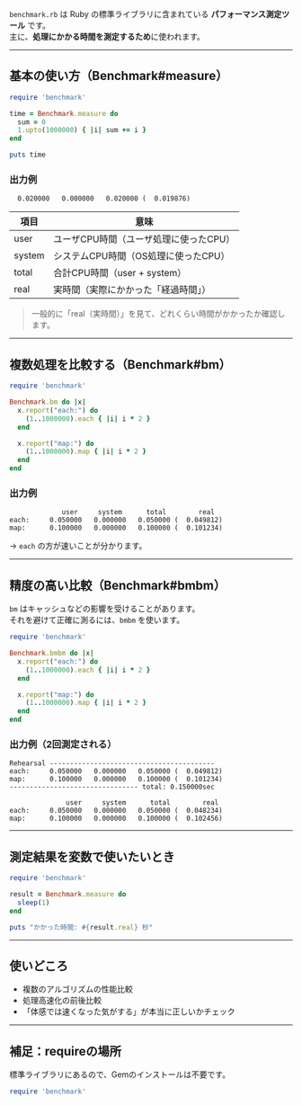 `benchmark.rb` は Ruby の標準ライブラリに含まれている **パフォーマンス測定ツール** です。  
主に、**処理にかかる時間を測定するため**に使われます。

---

## 基本の使い方（Benchmark#measure）

```ruby
require 'benchmark'

time = Benchmark.measure do
  sum = 0
  1.upto(1000000) { |i| sum += i }
end

puts time
```

### 出力例

```
  0.020000   0.000000   0.020000 (  0.019876)
```

| 項目         | 意味                                 |
|--------------|--------------------------------------|
| user         | ユーザCPU時間（ユーザ処理に使ったCPU） |
| system       | システムCPU時間（OS処理に使ったCPU）   |
| total        | 合計CPU時間（user + system）         |
| real         | 実時間（実際にかかった「経過時間」）     |

> 一般的に「real（実時間）」を見て、どれくらい時間がかかったか確認します。

---

## 複数処理を比較する（Benchmark#bm）

```ruby
require 'benchmark'

Benchmark.bm do |x|
  x.report("each:") do
    (1..1000000).each { |i| i * 2 }
  end

  x.report("map:") do
    (1..1000000).map { |i| i * 2 }
  end
end
```

### 出力例

```
             user     system      total        real
each:     0.050000   0.000000   0.050000 (  0.049812)
map:      0.100000   0.000000   0.100000 (  0.101234)
```

→ `each` の方が速いことが分かります。

---

## 精度の高い比較（Benchmark#bmbm）

`bm` はキャッシュなどの影響を受けることがあります。  
それを避けて正確に測るには、`bmbm` を使います。

```ruby
require 'benchmark'

Benchmark.bmbm do |x|
  x.report("each:") do
    (1..1000000).each { |i| i * 2 }
  end

  x.report("map:") do
    (1..1000000).map { |i| i * 2 }
  end
end
```

### 出力例（2回測定される）

```
Rehearsal -----------------------------------------
each:     0.050000   0.000000   0.050000 (  0.049812)
map:      0.100000   0.000000   0.100000 (  0.101234)
-------------------------------- total: 0.150000sec

              user     system      total        real
each:     0.050000   0.000000   0.050000 (  0.048234)
map:      0.100000   0.000000   0.100000 (  0.102456)
```

---

## 測定結果を変数で使いたいとき

```ruby
require 'benchmark'

result = Benchmark.measure do
  sleep(1)
end

puts "かかった時間: #{result.real} 秒"
```

---

## 使いどころ

- 複数のアルゴリズムの性能比較
- 処理高速化の前後比較
- 「体感では速くなった気がする」が本当に正しいかチェック

---

## 補足：requireの場所

標準ライブラリにあるので、Gemのインストールは不要です。
```ruby
require 'benchmark'
```
